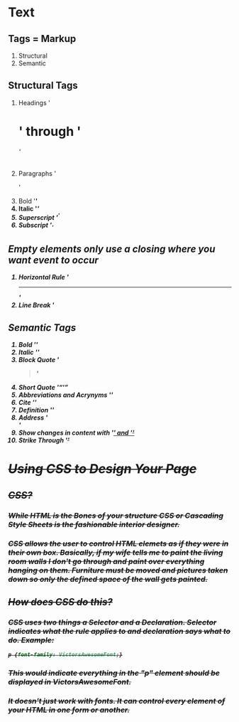 # Text


## Tags = Markup
 1. Structural
 1. Semantic

## Structural Tags
1. Headings '<h1>' through '<h6>'
1. Paragraphs '<p>'
1. Bold '<b>'
1. Italic '<i>'
1. Superscript '<sup>'
1. Subscript '<sub>'
## Empty elements only use a closing where you want event to occur
1. Horizontal Rule '<hr />'
1. Line Break '<br />

## Semantic Tags
1. Bold '<strong>'
1. Italic '<em>'
1. Block Quote '<blockquote>'
1. Short Quote '<q>'
1. Abbreviations and Acrynyms '<abbr>'
1. Cite '<cite>'
1. Definition '<dfn>'
1. Address '<address>'
1. Show changes in content with '<ins>' and '<del>'
1. Strike Through '<s>' 


# Using CSS to Design Your Page
## CSS?

### While HTML is the *Bones* of your structure CSS or Cascading Style Sheets is the fashionable interior designer.



### CSS allows the user to control HTML elemets as if they were in their own box. Basically, if my wife tells me to paint the living room walls I don't go through and paint over everything hanging on them.  Furniture must be moved and pictures taken down so only the defined space of *the wall* gets painted.



## How does CSS do this?

### CSS uses two things a **Selector** and a **Declaration**. Selector indicates what the rule applies to and declaration says what to do. Example:

```css
p {font-family: VictorsAwesomeFont;}
```
### This would indicate everything in the "p" element should be displayed in VictorsAwesomeFont.  


### It doesn't just work with fonts.  It can control every element of your HTML in one form or another.  